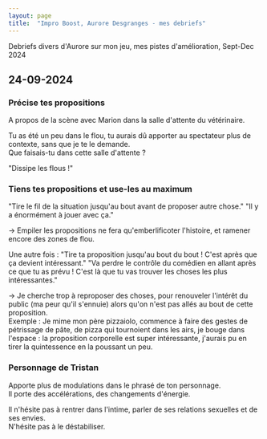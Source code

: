 ```yaml
---
layout: page
title:  "Impro Boost, Aurore Desgranges - mes debriefs"
---
```


Debriefs divers d'Aurore sur mon jeu, mes pistes d'amélioration, Sept-Dec 2024

## 24-09-2024

### Précise tes propositions
A propos de la scène avec Marion dans la salle d'attente du vétérinaire.  

Tu as été un peu dans le flou, tu aurais dû apporter au spectateur plus de contexte, sans que je te le demande.  
Que faisais-tu dans cette salle d'attente ?  

"Dissipe les flous !"

### Tiens tes propositions et use-les au maximum
"Tire le fil de la situation jusqu'au bout avant de proposer autre chose."
"Il y a énormément à jouer avec ça."

-> Empiler les propositions ne fera qu'emberlificoter l'histoire, et ramener encore des zones de flou.  

Une autre fois :
"Tire ta proposition jusqu'au bout du bout ! C'est après que ça devient intéressant."
"Va perdre le contrôle du comédien en allant après ce que tu as prévu ! C'est là que tu vas trouver les choses les plus intéressantes."

-> Je cherche trop à reproposer des choses, pour renouveler l'intérêt du public (ma peur qu'il s'ennuie) alors qu'on n'est pas allés au bout de cette proposition.  
Exemple : Je mime mon père pizzaiolo, commence à faire des gestes de pétrissage de pâte, de pizza qui tournoient dans les airs, je bouge dans l'espace : la proposition corporelle est super intéressante, j'aurais pu en tirer la quintessence en la poussant un peu.  


### Personnage de Tristan
Apporte plus de modulations dans le phrasé de ton personnage.  
Il porte des accélérations, des changements d'énergie.  

Il n'hésite pas à rentrer dans l'intime, parler de ses relations sexuelles et de ses envies.  
N'hésite pas à le déstabiliser.  

